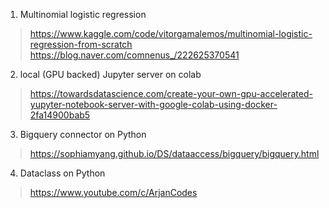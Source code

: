 1. Multinomial logistic regression

  > https://www.kaggle.com/code/vitorgamalemos/multinomial-logistic-regression-from-scratch
  > https://blog.naver.com/comnenus_/222625370541


2. local (GPU backed) Jupyter server on colab

  > https://towardsdatascience.com/create-your-own-gpu-accelerated-yupyter-notebook-server-with-google-colab-using-docker-2fa14900bab5


3. Bigquery connector on Python

  > https://sophiamyang.github.io/DS/dataaccess/bigquery/bigquery.html

4. Dataclass on Python

> https://www.youtube.com/c/ArjanCodes
